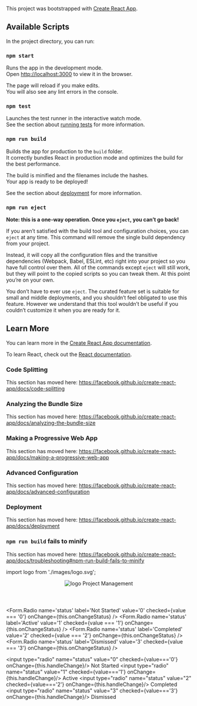 This project was bootstrapped with [Create React App](https://github.com/facebook/create-react-app).

## Available Scripts

In the project directory, you can run:

### `npm start`

Runs the app in the development mode.<br>
Open [http://localhost:3000](http://localhost:3000) to view it in the browser.

The page will reload if you make edits.<br>
You will also see any lint errors in the console.

### `npm test`

Launches the test runner in the interactive watch mode.<br>
See the section about [running tests](https://facebook.github.io/create-react-app/docs/running-tests) for more information.

### `npm run build`

Builds the app for production to the `build` folder.<br>
It correctly bundles React in production mode and optimizes the build for the best performance.

The build is minified and the filenames include the hashes.<br>
Your app is ready to be deployed!

See the section about [deployment](https://facebook.github.io/create-react-app/docs/deployment) for more information.

### `npm run eject`

**Note: this is a one-way operation. Once you `eject`, you can’t go back!**

If you aren’t satisfied with the build tool and configuration choices, you can `eject` at any time. This command will remove the single build dependency from your project.

Instead, it will copy all the configuration files and the transitive dependencies (Webpack, Babel, ESLint, etc) right into your project so you have full control over them. All of the commands except `eject` will still work, but they will point to the copied scripts so you can tweak them. At this point you’re on your own.

You don’t have to ever use `eject`. The curated feature set is suitable for small and middle deployments, and you shouldn’t feel obligated to use this feature. However we understand that this tool wouldn’t be useful if you couldn’t customize it when you are ready for it.

## Learn More

You can learn more in the [Create React App documentation](https://facebook.github.io/create-react-app/docs/getting-started).

To learn React, check out the [React documentation](https://reactjs.org/).

### Code Splitting

This section has moved here: https://facebook.github.io/create-react-app/docs/code-splitting

### Analyzing the Bundle Size

This section has moved here: https://facebook.github.io/create-react-app/docs/analyzing-the-bundle-size

### Making a Progressive Web App

This section has moved here: https://facebook.github.io/create-react-app/docs/making-a-progressive-web-app

### Advanced Configuration

This section has moved here: https://facebook.github.io/create-react-app/docs/advanced-configuration

### Deployment

This section has moved here: https://facebook.github.io/create-react-app/docs/deployment

### `npm run build` fails to minify

This section has moved here: https://facebook.github.io/create-react-app/docs/troubleshooting#npm-run-build-fails-to-minify


import logo from './images/logo.svg';
<header className="App-header">
  <img src={logo} className="App-logo" alt="logo" />
  <span> Project Management </span>
</header>

<Form.Radio name='status' label='Not Started' value='0' checked={value === '0'} onChange={this.onChangeStatus} />
<Form.Radio name='status' label='Active' value='1' checked={value === '1'} onChange={this.onChangeStatus} />
<Form.Radio name='status' label='Completed' value='2' checked={value === '2'} onChange={this.onChangeStatus} />
<Form.Radio name='status' label='Dismissed' value='3' checked={value === '3'} onChange={this.onChangeStatus} />

<label><input type="radio" name="status" value="0" checked={value==='0'} onChange={this.handleChange}/> Not Started</label>
<label><input type="radio" name="status" value="1" checked={value==='1'} onChange={this.handleChange}/> Active</label>
<label><input type="radio" name="status" value="2" checked={value==='2'} onChange={this.handleChange}/> Completed</label>
<label><input type="radio" name="status" value="3" checked={value==='3'} onChange={this.handleChange}/> Dismissed</label>